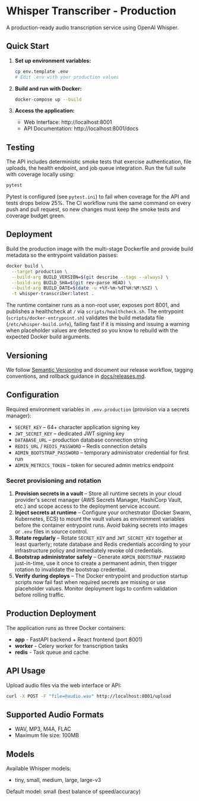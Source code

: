# Whisper Transcriber - Production

A production-ready audio transcription service using OpenAI Whisper.

## Quick Start

1. **Set up environment variables:**
   ```bash
   cp env.template .env
   # Edit .env with your production values
   ```

2. **Build and run with Docker:**
   ```bash
   docker-compose up --build
   ```

3. **Access the application:**
   - Web Interface: http://localhost:8001
   - API Documentation: http://localhost:8001/docs

## Testing

The API includes deterministic smoke tests that exercise authentication, file uploads, the health endpoint, and job queue
integration. Run the full suite with coverage locally using:

```bash
pytest
```

Pytest is configured (see `pytest.ini`) to fail when coverage for the API and tests drops below 25%. The CI workflow runs the
same command on every push and pull request, so new changes must keep the smoke tests and coverage budget green.

## Deployment

Build the production image with the multi-stage Dockerfile and provide build metadata so the entrypoint validation passes:

```bash
docker build \
  --target production \
  --build-arg BUILD_VERSION=$(git describe --tags --always) \
  --build-arg BUILD_SHA=$(git rev-parse HEAD) \
  --build-arg BUILD_DATE=$(date -u +%Y-%m-%dT%H:%M:%SZ) \
  -t whisper-transcriber:latest .
```

The runtime container runs as a non-root user, exposes port 8001, and publishes a healthcheck at `/` via `scripts/healthcheck.sh`.
The entrypoint (`scripts/docker-entrypoint.sh`) validates the build metadata file (`/etc/whisper-build.info`), failing fast if it is missing and issuing a warning when placeholder values are detected so you know to rebuild with the expected Docker build arguments.

## Versioning

We follow [Semantic Versioning](https://semver.org/) and document our release workflow, tagging conventions, and rollback guidance in [docs/releases.md](docs/releases.md).

## Configuration

Required environment variables in `.env.production` (provision via a secrets manager):
- `SECRET_KEY` – 64+ character application signing key
- `JWT_SECRET_KEY` – dedicated JWT signing key
- `DATABASE_URL` – production database connection string
- `REDIS_URL` / `REDIS_PASSWORD` – Redis connection details
- `ADMIN_BOOTSTRAP_PASSWORD` – temporary administrator credential for first run
- `ADMIN_METRICS_TOKEN` – token for secured admin metrics endpoint

### Secret provisioning and rotation

1. **Provision secrets in a vault** – Store all runtime secrets in your cloud provider's secret manager (AWS Secrets Manager, HashiCorp Vault, etc.) and scope access to the deployment service account.
2. **Inject secrets at runtime** – Configure your orchestrator (Docker Swarm, Kubernetes, ECS) to mount the vault values as environment variables before the container entrypoint runs. Avoid baking secrets into images or `.env` files in source control.
3. **Rotate regularly** – Rotate `SECRET_KEY` and `JWT_SECRET_KEY` together at least quarterly; rotate database and Redis credentials according to your infrastructure policy and immediately revoke old credentials.
4. **Bootstrap administrator safely** – Generate `ADMIN_BOOTSTRAP_PASSWORD` just-in-time, use it once to create a permanent admin, then trigger rotation to invalidate the bootstrap credential.
5. **Verify during deploys** – The Docker entrypoint and production startup scripts now fail fast when required secrets are missing or use placeholder values. Monitor deployment logs to confirm validation before rolling traffic.

## Production Deployment

The application runs as three Docker containers:
- **app** - FastAPI backend + React frontend (port 8001)
- **worker** - Celery worker for transcription tasks
- **redis** - Task queue and cache

## API Usage

Upload audio files via the web interface or API:
```bash
curl -X POST -F "file=@audio.wav" http://localhost:8001/upload
```

## Supported Audio Formats

- WAV, MP3, M4A, FLAC
- Maximum file size: 100MB

## Models

Available Whisper models:
- tiny, small, medium, large, large-v3

Default model: small (best balance of speed/accuracy)